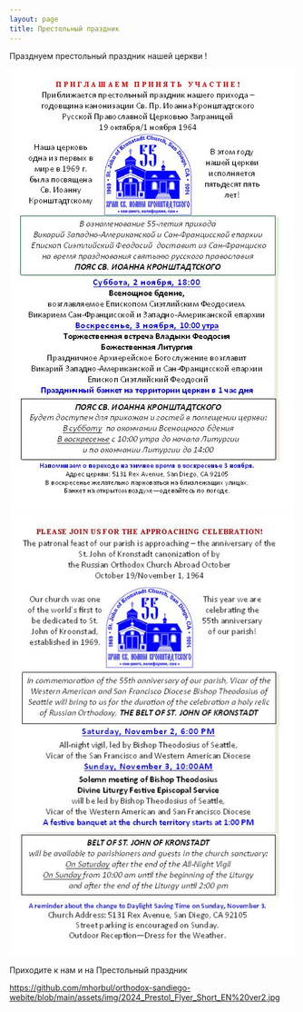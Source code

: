 ```yaml
---
layout: page
title: Престольный праздник
---
```


Празднуем престольный праздник нашей церкви !

![Престольный праздник](/assets/img/2024_Prestol_Flyer_Short_RU%20ver2.jpg#left)   ![Престольный праздник](/assets/img/2024_Prestol_Flyer_Short_EN%20ver2.jpg#right)

Приходите к нам и на Престольный праздник

https://github.com/mhorbul/orthodox-sandiego-webite/blob/main/assets/img/2024_Prestol_Flyer_Short_EN%20ver2.jpg
